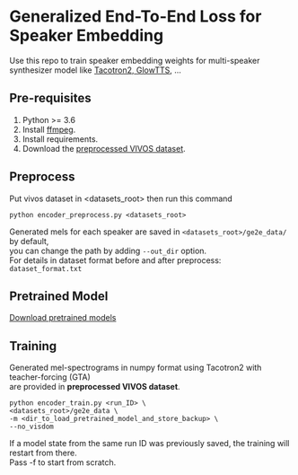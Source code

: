 # Generalized End-To-End Loss for Speaker Embedding

Use this repo to train speaker embedding weights for multi-speaker synthesizer model like [Tacotron2, GlowTTS](https://github.com/coqui-ai/TTS), ...

## **Pre-requisites**
1. Python >= 3.6
2. Install [ffmpeg](https://ffmpeg.org/download.html#get-packages).
3. Install requirements.
4. Download the [preprocessed VIVOS dataset]().

## **Preprocess**
Put vivos dataset in <datasets_root> then run this command
```
python encoder_preprocess.py <datasets_root>
```
Generated mels for each speaker are saved in `<datasets_root>/ge2e_data/` by default,<br>
you can change the path by adding `--out_dir` option. <br>
For details in dataset format before and after preprocess: `dataset_format.txt` 

## **Pretrained Model**
[Download pretrained models](https://drive.google.com/drive/folders/11ZnmF9wtgWNH_MeTwttGVUGoSXrfO7jh?usp=sharing)<br/> 

## **Training**
Generated mel-spectrograms in numpy format using Tacotron2 with teacher-forcing (GTA) <br>
are provided in **preprocessed VIVOS dataset**.
```
python encoder_train.py <run_ID> \
<datasets_root>/ge2e_data \
-m <dir_to_load_pretrained_model_and_store_backup> \
--no_visdom
```
If a model state from the same run ID was previously saved, the training will restart from there.<br>
Pass -f to start from scratch.<br>
